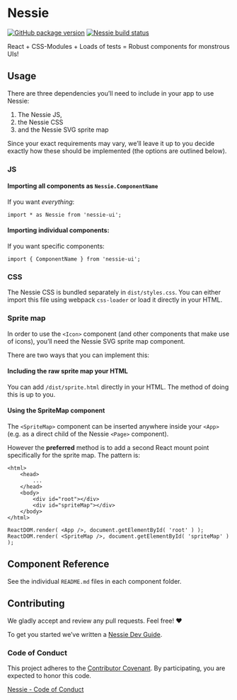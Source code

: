 # Nessie
[![GitHub package version](https://img.shields.io/github/package-json/v/sociomantic-tsunami/nessie.svg?style=plastic)]()
[![Nessie build status](https://travis-ci.org/sociomantic-tsunami/nessie.svg)](https://travis-ci.org)

React + CSS-Modules + Loads of tests = Robust components for monstrous UIs!

## Usage

There are three dependencies you’ll need to include in your app to use Nessie:

1. The Nessie JS,
1. the Nessie CSS
1. and the Nessie SVG sprite map

Since your exact requirements may vary, we’ll leave it up to you decide exactly
how these should be implemented (the options are outlined below).

### JS

#### Importing all components as `Nessie.ComponentName`

If you want _everything_:
```
import * as Nessie from 'nessie-ui';
```

#### Importing individual components:

If you want specific components:
```
import { ComponentName } from 'nessie-ui';
```

### CSS

The Nessie CSS is bundled separately in `dist/styles.css`. You can either import
this file using webpack `css-loader` or load it directly in your HTML.

### Sprite map

In order to use the `<Icon>` component (and other components that make use of
icons), you’ll need the Nessie SVG sprite map component.

There are two ways that you can implement this:

#### Including the raw sprite map your HTML

You can add `/dist/sprite.html` directly in your HTML. The method of doing this
is up to you.

#### Using the SpriteMap component

The `<SpriteMap>` component can be inserted anywhere inside your `<App>` (e.g.
as a direct child of the Nessie `<Page>` component).

However the __preferred__ method is to add a second React mount point
specifically for the sprite map. The pattern is:

```
<html>
    <head>
        ...
    </head>
    <body>
        <div id="root"></div>
        <div id="spriteMap"></div>
    </body>
</html>
```

```
ReactDOM.render( <App />, document.getElementById( 'root' ) );
ReactDOM.render( <SpriteMap />, document.getElementById( 'spriteMap' ) );
```

## Component Reference

See the individual `README.md` files in each component folder.


## Contributing

We gladly accept and review any pull requests. Feel free! :heart:

To get you started we’ve written a [Nessie Dev Guide](https://github.com/sociomantic-tsunami/nessie/wiki/Nessie-Dev-Guide).

### Code of Conduct

This project adheres to the [Contributor
Covenant](<http://contributor-covenant.org/>). By participating, you
are expected to honor this code.

[Nessie - Code of
Conduct](<https://github.com/sociomantic-tsunami/nessie/blob/master/CODE_OF_CONDUCT.md>)
